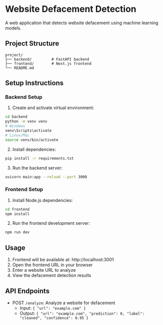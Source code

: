 # Website Defacement Detection

A web application that detects website defacement using machine learning models.

## Project Structure
```
project/
├── backend/         # FastAPI backend
├── frontend/        # Next.js frontend
└── README.md
```

## Setup Instructions

### Backend Setup
1. Create and activate virtual environment:
```bash
cd backend
python -m venv venv
# Windows
venv\Scripts\activate
# Linux/Mac
source venv/bin/activate
```

2. Install dependencies:
```bash
pip install -r requirements.txt
```

3. Run the backend server:
```bash
uvicorn main:app --reload --port 3000
```

### Frontend Setup
1. Install Node.js dependencies:
```bash
cd frontend
npm install
```

2. Run the frontend development server:
```bash
npm run dev
```

## Usage
1. Frontend will be available at: http://localhost:3001
2. Open the frontend URL in your browser
3. Enter a website URL to analyze
4. View the defacement detection results

## API Endpoints
- POST `/analyze`: Analyze a website for defacement
  - Input: `{ "url": "example.com" }`
  - Output: `{ "url": "example.com", "prediction": 0, "label": "cleaned", "confidence": 0.95 }` 